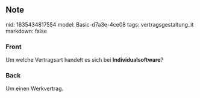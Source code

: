 ## Note
nid: 1635434817554
model: Basic-d7a3e-4ce08
tags: vertragsgestaltung_it
markdown: false

### Front
Um welche Vertragsart handelt es sich bei
<b>Individualsoftware</b>?

### Back
Um einen Werkvertrag.
